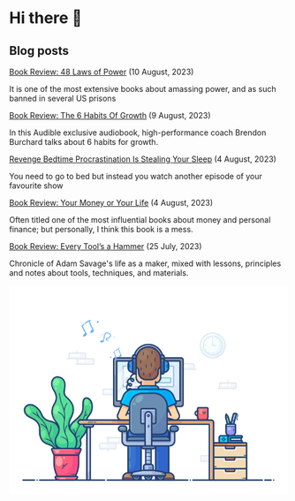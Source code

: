 # Hi there 👋

## Blog posts

<!-- BLOG-POST-LIST:START -->
 [Book Review: 48 Laws of Power](https://mareklexuan.com/book-review-48-laws-of-power/) (10 August, 2023)   
   
 It is one of the most extensive books about amassing power, and as such banned in several US prisons   
   
   

 [Book Review: The 6 Habits Of Growth](https://mareklexuan.com/book-review-the-6-habits-of-growth/) (9 August, 2023)   
   
 In this Audible exclusive audiobook, high-performance coach Brendon Burchard talks about 6 habits for growth.   
   
   

 [Revenge Bedtime Procrastination Is Stealing Your Sleep](https://mareklexuan.com/revenge-bedtime-procrastination-is-stealing-your-sleep/) (4 August, 2023)   
   
 You need to go to bed but instead you watch another episode of your favourite show   
   
   

 [Book Review: Your Money or Your Life](https://mareklexuan.com/book-review-your-money-or-your-life/) (4 August, 2023)   
   
 Often titled one of the most influential books about money and personal finance; but personally, I think this book is a mess.   
   
   

 [Book Review: Every Tool’s a Hammer](https://mareklexuan.com/book-review-every-tools-a-hammer/) (25 July, 2023)   
   
 Chronicle of Adam Savage&#39;s life as a maker, mixed with lessons, principles and notes about tools, techniques, and materials.   
   
   
<!-- BLOG-POST-LIST:END -->

<p align="center">
  <img src="https://raw.githubusercontent.com/mareklexuan/mareklexuan/main/assets/programmer.gif">
</p>

<!--
**mareklexuan/mareklexuan** is a ✨ _special_ ✨ repository because its `README.md` (this file) appears on your GitHub profile.

Here are some ideas to get you started:

- 🔭 I’m currently working on ...
- 🌱 I’m currently learning ...
- 👯 I’m looking to collaborate on ...
- 🤔 I’m looking for help with ...
- 💬 Ask me about ...
- 📫 How to reach me: ...
- 😄 Pronouns: ...
- ⚡ Fun fact: ...
-->
